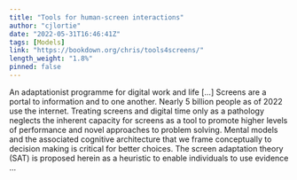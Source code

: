 ```yaml
---
title: "Tools for human-screen interactions"
author: "cjlortie"
date: "2022-05-31T16:46:41Z"
tags: [Models]
link: "https://bookdown.org/chris/tools4screens/"
length_weight: "1.8%"
pinned: false
---
```


An adaptationist programme for digital work and life [...] Screens are a portal to information and to one another. Nearly 5 billion people as of 2022 use the internet. Treating screens and digital time only as a pathology neglects the inherent capacity for screens as a tool to promote higher levels of performance and novel approaches to problem solving. Mental models and the associated cognitive architecture that we frame conceptually to decision making is critical for better choices. The screen adaptation theory (SAT) is proposed herein as a heuristic to enable individuals to use evidence ...
